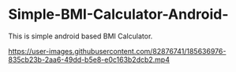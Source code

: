 # Simple-BMI-Calculator-Android-
This is simple android based BMI Calculator.

https://user-images.githubusercontent.com/82876741/185636976-835cb23b-2aa6-49dd-b5e8-e0c163b2dcb2.mp4
